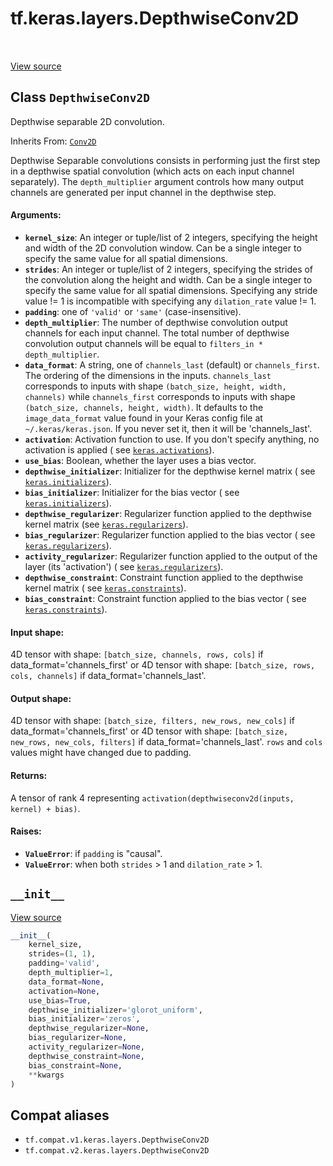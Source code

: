 <div itemscope itemtype="http://developers.google.com/ReferenceObject">
<meta itemprop="name" content="tf.keras.layers.DepthwiseConv2D" />
<meta itemprop="path" content="Stable" />
<meta itemprop="property" content="__init__"/>
</div>

# tf.keras.layers.DepthwiseConv2D

<!-- Insert buttons and diff -->

<table class="tfo-notebook-buttons tfo-api" align="left">
</table>

<a target="_blank" href="/code/stable/tensorflow/python/keras/layers/convolutional.py">View source</a>



## Class `DepthwiseConv2D`

Depthwise separable 2D convolution.

Inherits From: [`Conv2D`](../../../tf/keras/layers/Conv2D.md)

<!-- Placeholder for "Used in" -->

Depthwise Separable convolutions consists in performing
just the first step in a depthwise spatial convolution
(which acts on each input channel separately).
The `depth_multiplier` argument controls how many
output channels are generated per input channel in the depthwise step.

#### Arguments:


* <b>`kernel_size`</b>: An integer or tuple/list of 2 integers, specifying the
  height and width of the 2D convolution window.
  Can be a single integer to specify the same value for
  all spatial dimensions.
* <b>`strides`</b>: An integer or tuple/list of 2 integers,
  specifying the strides of the convolution along the height and width.
  Can be a single integer to specify the same value for
  all spatial dimensions.
  Specifying any stride value != 1 is incompatible with specifying
  any `dilation_rate` value != 1.
* <b>`padding`</b>: one of `'valid'` or `'same'` (case-insensitive).
* <b>`depth_multiplier`</b>: The number of depthwise convolution output channels
  for each input channel.
  The total number of depthwise convolution output
  channels will be equal to `filters_in * depth_multiplier`.
* <b>`data_format`</b>: A string,
  one of `channels_last` (default) or `channels_first`.
  The ordering of the dimensions in the inputs.
  `channels_last` corresponds to inputs with shape
  `(batch_size, height, width, channels)` while `channels_first`
  corresponds to inputs with shape
  `(batch_size, channels, height, width)`.
  It defaults to the `image_data_format` value found in your
  Keras config file at `~/.keras/keras.json`.
  If you never set it, then it will be 'channels_last'.
* <b>`activation`</b>: Activation function to use.
  If you don't specify anything, no activation is applied (
  see <a href="../../../tf/keras/activations.md"><code>keras.activations</code></a>).
* <b>`use_bias`</b>: Boolean, whether the layer uses a bias vector.
* <b>`depthwise_initializer`</b>: Initializer for the depthwise kernel matrix (
  see <a href="../../../tf/keras/initializers.md"><code>keras.initializers</code></a>).
* <b>`bias_initializer`</b>: Initializer for the bias vector (
  see <a href="../../../tf/keras/initializers.md"><code>keras.initializers</code></a>).
* <b>`depthwise_regularizer`</b>: Regularizer function applied to
  the depthwise kernel matrix (see <a href="../../../tf/keras/regularizers.md"><code>keras.regularizers</code></a>).
* <b>`bias_regularizer`</b>: Regularizer function applied to the bias vector (
  see <a href="../../../tf/keras/regularizers.md"><code>keras.regularizers</code></a>).
* <b>`activity_regularizer`</b>: Regularizer function applied to
  the output of the layer (its 'activation') (
  see <a href="../../../tf/keras/regularizers.md"><code>keras.regularizers</code></a>).
* <b>`depthwise_constraint`</b>: Constraint function applied to
  the depthwise kernel matrix (
  see <a href="../../../tf/keras/constraints.md"><code>keras.constraints</code></a>).
* <b>`bias_constraint`</b>: Constraint function applied to the bias vector (
  see <a href="../../../tf/keras/constraints.md"><code>keras.constraints</code></a>).


#### Input shape:

4D tensor with shape:
`[batch_size, channels, rows, cols]` if data_format='channels_first'
or 4D tensor with shape:
`[batch_size, rows, cols, channels]` if data_format='channels_last'.



#### Output shape:

4D tensor with shape:
`[batch_size, filters, new_rows, new_cols]` if data_format='channels_first'
or 4D tensor with shape:
`[batch_size, new_rows, new_cols, filters]` if data_format='channels_last'.
`rows` and `cols` values might have changed due to padding.



#### Returns:

A tensor of rank 4 representing
`activation(depthwiseconv2d(inputs, kernel) + bias)`.



#### Raises:


* <b>`ValueError`</b>: if `padding` is "causal".
* <b>`ValueError`</b>: when both `strides` > 1 and `dilation_rate` > 1.

<h2 id="__init__"><code>__init__</code></h2>

<a target="_blank" href="/code/stable/tensorflow/python/keras/layers/convolutional.py">View source</a>

``` python
__init__(
    kernel_size,
    strides=(1, 1),
    padding='valid',
    depth_multiplier=1,
    data_format=None,
    activation=None,
    use_bias=True,
    depthwise_initializer='glorot_uniform',
    bias_initializer='zeros',
    depthwise_regularizer=None,
    bias_regularizer=None,
    activity_regularizer=None,
    depthwise_constraint=None,
    bias_constraint=None,
    **kwargs
)
```








## Compat aliases

* `tf.compat.v1.keras.layers.DepthwiseConv2D`
* `tf.compat.v2.keras.layers.DepthwiseConv2D`

